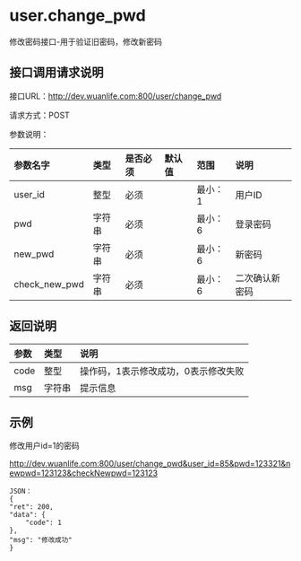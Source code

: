 # user.change_pwd

修改密码接口-用于验证旧密码，修改新密码

## 接口调用请求说明

接口URL：http://dev.wuanlife.com:800/user/change_pwd

请求方式：POST

参数说明：

|参数名字   | 类型|  是否必须   | 默认值   | 范围      |  说明|
|:--|:--|:--|:--|:--|:--|
|user_id    |   整型| 必须     ||           最小：1  |  用户ID|
|pwd|字符串|必须| |最小：6|登录密码|
|new_pwd|字符串|必须| |最小：6|新密码|
|check_new_pwd|字符串|必须| |最小：6|二次确认新密码|

## 返回说明

|参数|        类型|   说明|
|:--|:--|:--|
|code  |  整型  |操作码，1表示修改成功，0表示修改失败|
|msg |字符串 |提示信息|


## 示例

修改用户id=1的密码

http://dev.wuanlife.com:800/user/change_pwd&user_id=85&pwd=123321&newpwd=123123&checkNewpwd=123123

    JSON：
    {
    "ret": 200,
    "data": {
        "code": 1
    },
    "msg": "修改成功"
    }
